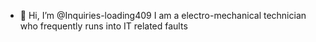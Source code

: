 - 👋 Hi, I’m @Inquiries-loading409
  I am a electro-mechanical technician who frequently runs into IT related faults 


